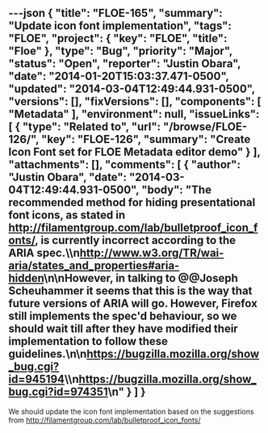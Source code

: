 ---json
{
  "title": "FLOE-165",
  "summary": "Update icon font implementation",
  "tags": "FLOE",
  "project": {
    "key": "FLOE",
    "title": "Floe"
  },
  "type": "Bug",
  "priority": "Major",
  "status": "Open",
  "reporter": "Justin Obara",
  "date": "2014-01-20T15:03:37.471-0500",
  "updated": "2014-03-04T12:49:44.931-0500",
  "versions": [],
  "fixVersions": [],
  "components": [
    "Metadata"
  ],
  "environment": null,
  "issueLinks": [
    {
      "type": "Related to",
      "url": "/browse/FLOE-126/",
      "key": "FLOE-126",
      "summary": "Create Icon Font set for FLOE Metadata editor demo"
    }
  ],
  "attachments": [],
  "comments": [
    {
      "author": "Justin Obara",
      "date": "2014-03-04T12:49:44.931-0500",
      "body": "The recommended method for hiding presentational font icons, as stated in <http://filamentgroup.com/lab/bulletproof_icon_fonts/>, is currently incorrect according to the ARIA spec.\\\n<http://www.w3.org/TR/wai-aria/states_and_properties#aria-hidden>\n\nHowever, in talking to @@Joseph Scheuhammer it seems that this is the way that future versions of ARIA will go. However, Firefox still implements the spec'd behaviour, so we should wait till after they have modified their implementation to follow these guidelines.\n\n<https://bugzilla.mozilla.org/show_bug.cgi?id=945194>\\\n<https://bugzilla.mozilla.org/show_bug.cgi?id=974351>\n"
    }
  ]
}
---
We should update the icon font implementation based on the suggestions from <http://filamentgroup.com/lab/bulletproof_icon_fonts/>

        